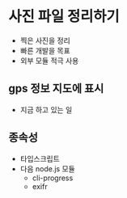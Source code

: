 # 사진 파일 정리하기
- 찍은 사진을 정리
- 빠른 개발을 목표
- 외부 모듈 적극 사용

## gps 정보 지도에 표시
- 지금 하고 있는 일

## 종속성
- 타입스크립트
- 다음 node.js 모듈
    - cli-progress
    - exifr
